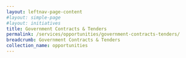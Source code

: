 ```yaml
---
layout: leftnav-page-content
#layout: simple-page
#layout: initiatives
title: Government Contracts & Tenders
permalink: /services/opportunities/government-contracts-tenders/
breadcrumb: Government Contracts & Tenders
collection_name: opportunities
---
```

